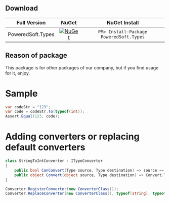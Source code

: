 ## Download
Full Version | NuGet | NuGet Install
------------ | :-------------: | :-------------:
PoweredSoft.Types | <a href="https://www.nuget.org/packages/PoweredSoft.Types/" target="_blank">[![NuGet](https://img.shields.io/nuget/v/PoweredSoft.Types.svg?style=flat-square&label=nuget)](https://www.nuget.org/packages/PoweredSoft.Types/)</a> | ```PM> Install-Package PoweredSoft.Types```


## Reason of package

This package is for other packages of our company, but if you find usage for it, enjoy.

# Sample

```csharp
var codeStr = "123";
var code = codeStr.To(typeof(int));
Assert.Equal(123, code);
```

# Adding converters or replacing default converters

```csharp
class StringToIntConverter : ITypeConverter
{
	public bool CanConvert(Type source, Type destination) => source == typeof(string) && destination == typeof(int);
	public object Convert(object source, Type destination) => Convert.ToInt32(source);
}

Converter.RegisterConverter(new ConverterClass());
Converter.ReplaceConverter(new ConverterClass(), typeof(string), typeof(int));
```